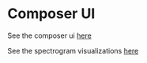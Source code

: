 Composer UI
========

See the composer ui [here](http://www.bradkaiser.com/composer/composerui.html)

See the spectrogram visualizations [here](http://www.bradkaiser.com/composer/spectrograms.html)

